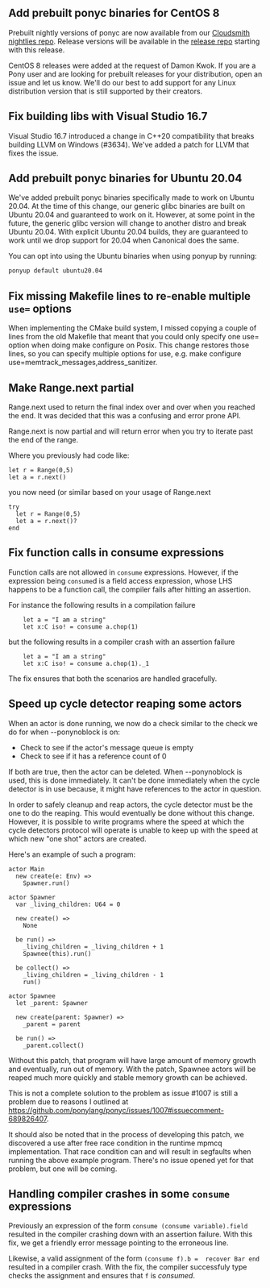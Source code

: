 ## Add prebuilt ponyc binaries for CentOS 8

Prebuilt nightly versions of ponyc are now available from our [Cloudsmith nightlies repo](https://cloudsmith.io/~ponylang/repos/nightlies/packages/). Release versions will be available in the [release repo](https://cloudsmith.io/~ponylang/repos/releases/packages/) starting with this release.

CentOS 8 releases were added at the request of Damon Kwok. If you are a Pony user and are looking for prebuilt releases for your distribution, open an issue and let us know. We'll do our best to add support for any Linux distribution version that is still supported by their creators.

## Fix building libs with Visual Studio 16.7

Visual Studio 16.7 introduced a change in C++20 compatibility that breaks building LLVM on Windows (#3634). We've added a patch for LLVM that fixes the issue.

## Add prebuilt ponyc binaries for Ubuntu 20.04

We've added prebuilt ponyc binaries specifically made to work on Ubuntu 20.04. At the time of this change, our generic glibc binaries are built on Ubuntu 20.04 and guaranteed to work on it. However, at some point in the future, the generic glibc version will change to another distro and break Ubuntu 20.04. With explicit Ubuntu 20.04 builds, they are guaranteed to work until we drop support for 20.04 when Canonical does the same.

You can opt into using the Ubuntu binaries when using ponyup by running:

```bash
ponyup default ubuntu20.04
```

## Fix missing Makefile lines to re-enable multiple `use=` options

When implementing the CMake build system, I missed copying a couple of lines from the old Makefile that meant that you could only specify one use= option when doing make configure on Posix. This change restores those lines, so you can specify multiple options for use, e.g. make configure use=memtrack_messages,address_sanitizer.

## Make Range.next partial

Range.next used to return the final index over and over when you reached the end. It was decided that this was a confusing and error prone API.

Range.next is now partial and will return error when you try to iterate past the end of the range.

Where you previously had code like:

```pony
let r = Range(0,5)
let a = r.next()
```

you now need (or similar based on your usage of Range.next

```pony
try
  let r = Range(0,5)
  let a = r.next()?
end
```

## Fix function calls in consume expressions

Function calls are not allowed in `consume` expressions. However, if the expression being `consume`d is a field access expression, whose LHS happens to be a function call,
the compiler fails after hitting an assertion.

For instance the following results in a compilation failure

```pony
    let a = "I am a string"
    let x:C iso! = consume a.chop(1)
```

but the following results in a compiler crash with an assertion failure

```pony
    let a = "I am a string"
    let x:C iso! = consume a.chop(1)._1
```

The fix ensures that both the scenarios are handled gracefully.

## Speed up cycle detector reaping some actors

When an actor is done running, we now do a check similar to the check we do for when --ponynoblock is on:

- Check to see if the actor's message queue is empty
- Check to see if it has a reference count of 0

If both are true, then the actor can be deleted. When --ponynoblock is used, this is done immediately. It can't be done immediately when the cycle detector is in use because, it might have references to the actor in question.

In order to safely cleanup and reap actors, the cycle detector must be the one to do the reaping. This would eventually be done without this change. However, it is possible to write programs where the speed at which the cycle detectors protocol will operate is unable to keep up with the speed at which new "one shot" actors are created.

Here's an example of such a program:

```pony
actor Main
  new create(e: Env) =>
    Spawner.run()

actor Spawner
  var _living_children: U64 = 0

  new create() =>
    None

  be run() =>
    _living_children = _living_children + 1
    Spawnee(this).run()

  be collect() =>
    _living_children = _living_children - 1
    run()

actor Spawnee
  let _parent: Spawner

  new create(parent: Spawner) =>
    _parent = parent

  be run() =>
    _parent.collect()
```

Without this patch, that program will have large amount of memory growth and eventually, run out of memory. With the patch, Spawnee actors will be reaped much more quickly and stable memory growth can be achieved.

This is not a complete solution to the problem as issue #1007 is still a problem due to reasons I outlined at https://github.com/ponylang/ponyc/issues/1007#issuecomment-689826407.

It should also be noted that in the process of developing this patch, we discovered a use after free race condition in the runtime mpmcq implementation. That race condition can and will result in segfaults when running the above example program. There's no issue opened yet for that problem, but one will be coming.

## Handling compiler crashes in some `consume` expressions

Previously  an expression of the form `consume (consume variable).field` resulted in the compiler crashing down with an assertion failure. With this fix, we get a friendly error message pointing to the erroneous line.

Likewise, a valid assignment of the form `(consume f).b =  recover Bar end` resulted in a compiler crash. With the fix, the compiler successfuly type checks the assignment and ensures that `f` is _consumed_.

